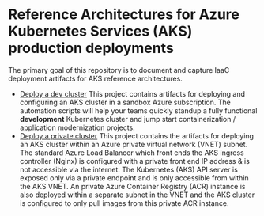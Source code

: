 #  Reference Architectures for Azure Kubernetes Services (AKS) production deployments
The primary goal of this repository is to document and capture IaaC deployment artifacts for AKS reference architectures.

- [Deploy a dev cluster](./dev-cluster)
  This project contains artifacts for deploying and configuring an AKS cluster in a sandbox Azure subscription. The automation scripts will help your teams quickly standup a fully functional **development** Kubernetes cluster and jump start containerization / application modernization projects.
- [Deploy a private cluster](./private-cluster)
  This project contains the artifacts for deploying an AKS cluster within an Azure private virtual network (VNET) subnet.  The standard Azure Load Balancer which front ends the AKS ingress controller (Nginx) is configured with a private front end IP address & is not accessible via the internet.  The Kubernetes (AKS) API server is exposed only via a private endpoint and is only accessible from within the AKS VNET.  An private Azure Container Registry (ACR) instance is also deployed within a separate subnet in the VNET and the AKS cluster is configured to only pull images from this private ACR instance.
